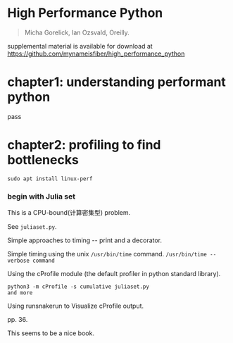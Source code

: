 High Performance Python
===
> Micha Gorelick, Ian Ozsvald, Oreilly.

supplemental material is available for download at https://github.com/mynameisfiber/high_performance_python

# chapter1: understanding performant python

pass

# chapter2: profiling to find bottlenecks

```
sudo apt install linux-perf
```

### begin with Julia set

This is a CPU-bound(计算密集型) problem.

See `juliaset.py`.

Simple approaches to timing -- print and a decorator.

Simple timing using the unix `/usr/bin/time` command. `/usr/bin/time --verbose command`

Using the cProfile module (the default profiler in python standard library).
```
python3 -m cProfile -s cumulative juliaset.py
and more
```

Using runsnakerun to Visualize cProfile output.

pp. 36.

This seems to be a nice book.
